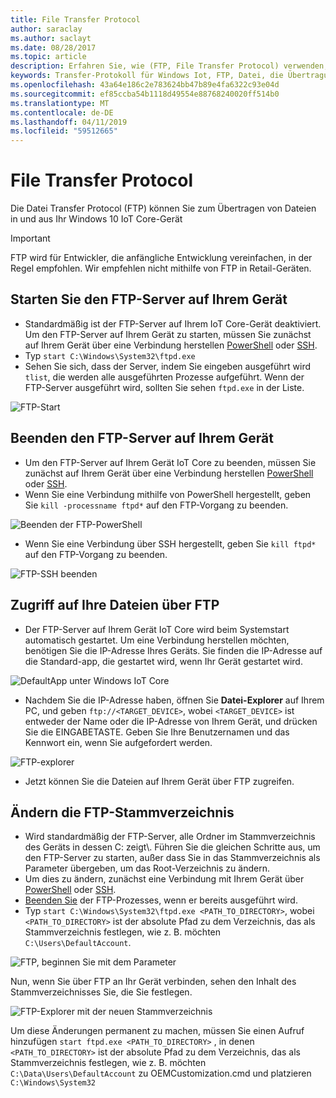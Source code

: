 ```yaml
---
title: File Transfer Protocol
author: saraclay
ms.author: saclayt
ms.date: 08/28/2017
ms.topic: article
description: Erfahren Sie, wie (FTP, File Transfer Protocol) verwenden, um Dateien zu und von Ihren Geräten zu übertragen.
keywords: Transfer-Protokoll für Windows Iot, FTP, Datei, die Übertragung von Dateien, die Geräte
ms.openlocfilehash: 43a64e186c2e783624bb47b89e4fa6322c93e04d
ms.sourcegitcommit: ef85ccba54b1118d49554e88768240020ff514b0
ms.translationtype: MT
ms.contentlocale: de-DE
ms.lasthandoff: 04/11/2019
ms.locfileid: "59512665"
---
```

# <a name="file-transfer-protocol"></a>File Transfer Protocol
Die Datei Transfer Protocol (FTP) können Sie zum Übertragen von Dateien in und aus Ihr Windows 10 IoT Core-Gerät

> [!IMPORTANT]
> FTP wird für Entwickler, die anfängliche Entwicklung vereinfachen, in der Regel empfohlen. Wir empfehlen nicht mithilfe von FTP in Retail-Geräten.

## <a name="starting-the-ftp-server-on-your-device"></a>Starten Sie den FTP-Server auf Ihrem Gerät
* Standardmäßig ist der FTP-Server auf Ihrem IoT Core-Gerät deaktiviert.  Um den FTP-Server auf Ihrem Gerät zu starten, müssen Sie zunächst auf Ihrem Gerät über eine Verbindung herstellen [PowerShell](../connect-your-device/PowerShell.md) oder [SSH](../connect-your-device/SSH.md).
* Typ `start C:\Windows\System32\ftpd.exe`
* Sehen Sie sich, dass der Server, indem Sie eingeben ausgeführt wird `tlist`, die werden alle ausgeführten Prozesse aufgeführt.  Wenn der FTP-Server ausgeführt wird, sollten Sie sehen `ftpd.exe` in der Liste.

![FTP-Start](../media/ftp/ftp_start.png)

## <a name="stopping-the-ftp-server-on-your-devicea-namestopftp"></a>Beenden den FTP-Server auf Ihrem Gerät<a name="stopftp"/>
* Um den FTP-Server auf Ihrem Gerät IoT Core zu beenden, müssen Sie zunächst auf Ihrem Gerät über eine Verbindung herstellen [PowerShell](../connect-your-device/PowerShell.md) oder [SSH](../connect-your-device/SSH.md).
* Wenn Sie eine Verbindung mithilfe von PowerShell hergestellt, geben Sie `kill -processname ftpd*` auf den FTP-Vorgang zu beenden.

![Beenden der FTP-PowerShell](../media/ftp/ftp_kill_powershell.png)

* Wenn Sie eine Verbindung über SSH hergestellt, geben Sie `kill ftpd*` auf den FTP-Vorgang zu beenden.

![FTP-SSH beenden](../media/ftp/ftp_kill_ssh.png)

## <a name="accessing-your-files-over-ftp"></a>Zugriff auf Ihre Dateien über FTP
* Der FTP-Server auf Ihrem Gerät IoT Core wird beim Systemstart automatisch gestartet.  Um eine Verbindung herstellen möchten, benötigen Sie die IP-Adresse Ihres Geräts.  Sie finden die IP-Adresse auf die Standard-app, die gestartet wird, wenn Ihr Gerät gestartet wird.

![DefaultApp unter Windows IoT Core](../media/ftp/DefaultApp.png)

* Nachdem Sie die IP-Adresse haben, öffnen Sie **Datei-Explorer** auf Ihrem PC, und geben `ftp://<TARGET_DEVICE>`, wobei `<TARGET_DEVICE>` ist entweder der Name oder die IP-Adresse von Ihrem Gerät, und drücken Sie die EINGABETASTE.  Geben Sie Ihre Benutzernamen und das Kennwort ein, wenn Sie aufgefordert werden.

![FTP-explorer](../media/ftp/ftp_explorer.png)

* Jetzt können Sie die Dateien auf Ihrem Gerät über FTP zugreifen.

## <a name="changing-the-root-ftp-directory"></a>Ändern die FTP-Stammverzeichnis
* Wird standardmäßig der FTP-Server, alle Ordner im Stammverzeichnis des Geräts in dessen C: zeigt\\.  Führen Sie die gleichen Schritte aus, um den FTP-Server zu starten, außer dass Sie in das Stammverzeichnis als Parameter übergeben, um das Root-Verzeichnis zu ändern.
* Um dies zu ändern, zunächst eine Verbindung mit Ihrem Gerät über [PowerShell](../connect-your-device/PowerShell.md) oder [SSH](../connect-your-device/SSH.md).
* [Beenden Sie](#stopftp) der FTP-Prozesses, wenn er bereits ausgeführt wird.
* Typ `start C:\Windows\System32\ftpd.exe <PATH_TO_DIRECTORY>`, wobei `<PATH_TO_DIRECTORY>` ist der absolute Pfad zu dem Verzeichnis, das als Stammverzeichnis festlegen, wie z. B. möchten `C:\Users\DefaultAccount`.

![FTP, beginnen Sie mit dem Parameter](../media/ftp/ftp_start_parameter.png)

Nun, wenn Sie über FTP an Ihr Gerät verbinden, sehen den Inhalt des Stammverzeichnisses Sie, die Sie festlegen.

![FTP-Explorer mit der neuen Stammverzeichnis](../media/ftp/ftp_explorer_parameter.png)

Um diese Änderungen permanent zu machen, müssen Sie einen Aufruf hinzufügen `start ftpd.exe <PATH_TO_DIRECTORY>` , in denen `<PATH_TO_DIRECTORY>` ist der absolute Pfad zu dem Verzeichnis, das als Stammverzeichnis festlegen, wie z. B. möchten `C:\Data\Users\DefaultAccount` zu OEMCustomization.cmd und platzieren `C:\Windows\System32`
